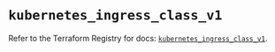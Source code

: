 # `kubernetes_ingress_class_v1`

Refer to the Terraform Registry for docs: [`kubernetes_ingress_class_v1`](https://registry.terraform.io/providers/hashicorp/kubernetes/2.36.0/docs/resources/ingress_class_v1).
